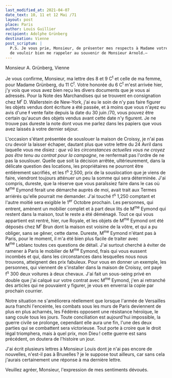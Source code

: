 ```yaml
---
last_modified_at: 2021-04-07
date_text: 10, 11 et 12 Mai /71
layout: post
place: Paris
author: Louis Guillier
recipient: Adolphe Grünberg
destination: Vienne
post_scriptum: |
  P.S. Je vous prie, Monsieur, de présenter mes respects à Madame votre Mère et
  de vouloir bien me rappeler au souvenir de Monsieur Arnold.—
---
```


Monsieur A. Grünberg, Vienne

Je vous confirme, Monsieur, ma lettre des 8 et 9 C<sup>t</sup> et celle de ma
femme, pour Madame Grünberg, du 11 C<sup>t</sup>.
Votre honorée du 6 C<sup>t</sup> m'est arrivée hier, j'y vois que vous avez
bien reçu les divers documents que je vous ai adressés.
Pour la Note des Marchandises qui se trouvent en consignation chez
M<sup>r</sup> D. Wallerstein de New-York, j'ai eu le soin de n'y pas faire
figurer les objets vendus dont écriture a été passée, et à moins que vous
n'ayez eu avis d'une <strike>f</strike> vente faite depuis la date du
30 juin /70, vous pouvez être certain qu'aucun des objets vendus avant cette
date n'y figurent.
Je ne trouve pas dureste la note dont vous me parlez dans les papiers que vous
avez laissés à votre dernier séjour.

L'occasion s'étant présentée de souslouer la maison de Croissy, je n'ai pas cru
devoir la laisser échaper, dautant plus que votre lettre du 24 Avril dans
laquelle vous me disiez :
<em class="straight">que vû les circonstances actuelles vous ne croyez pas être
tenu au contrat pour la campagne</em>, ne renfermait pas l'ordre de ne pas la
souslouer.
Quelle que soit la décision arrêtée, ultérieurement, dans la délicate question
des locations, les propriétaires ne pourront être entièrement sacrifiés, et les
f<sup>s</sup> 2,500, prix de la souslocation que je viens de faire, viendront
toujours atténuer un peu la somme qui sera déterminée.
J'ai compris, dureste, que la réserve que vous paraîssiez faire dans le cas où
M<sup>me</sup> Eymond ferait une démarche auprès de moi, avait trait aux Termes
arriérés qu'elle pourrait me demander.
J'ai touché f<sup>s</sup> 1,250 comptant et l'autre moitié sera exigible le
1<sup>er</sup> Octobre prochain.
Les personnes, qui entrent, amènent un mobilier complet et à part deux lits de
M<sup>me</sup> Eymond qui restent dans la maison, tout le reste a été déménagé.
Tout ce qui vous appartient est rentré, hier, rue Royale, et les objets de
M<sup>me</sup> Eymond ont été déposés chez M<sup>r</sup> Brun dont la maison
est voisine de la vôtre, et qui a pu obliger, sans se gêner, cette dame.
Dureste, M<sup>me</sup> Eymond n'étant pas à Paris, pour le moment, il m'a été
bien plus facile de traiter avec M<sup>me</sup> Leblanc toutes ces questions de
détail.
J'ai surtout cherché à éviter de ramener à Paris le mobilier de
M<sup>me</sup> Eymond, frais qui vous eussent incombés et qui, dans les
circonstances dans lesquelles nous nous trouvons, atteignent des prix fabuleux.
Pour vous en donner un exemple, les personnes, qui viennent de s'installer dans
la maison de Croissy, ont payé f<sup>s</sup> 300 deux voitures à deux chevaux.
J'ai fait un sous-seing privé en double que j'ai calqué sur votre contrat avec
M<sup>me</sup> Eymond, j'en ai retranché des articles qui ne pouvaient
y figurer, je vous en enverrai la copie par prochain courrier.

Notre situation ne s'améliorera réellement que lorsque l'armée de Versailles
aura franchi l'enceinte, les combats sous les murs de Paris deviennent de plus
en plus acharnés, les Fédérés opposent une résistance héroïque, le sang coule
tous les jours.
Toute conciliation est aujourd'hui impossible, la guerre civile se prolonge,
cependant elle aura une fin, l'une des deux parties qui se combattent sera
victorieuse.
Tout porte à croire que le droit légal triomphera, mais à quel prix, mon Dieu !
cette guerre est sans précédent, on doutera de l'histoire un jour.

J'ai écrit plusieurs lettres à Monsieur Louis dont je n'ai pas encore de
nouvelles, n'est-il pas à Bruxelles ?  je le suppose tout ailleurs, car sans
cela j'aurais certainement une réponse à ma dernière lettre.

Veuillez agréer, Monsieur, l'expression de mes sentiments dévoués.

